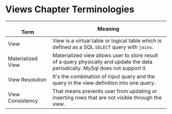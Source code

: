 # Views Chapter Terminologies

<br> Term <img width=150/>| Meaning
---|---|
View | View is a virtual table or logical table which is defined as a SQL `SELECT` query with `joins`.
Materialized View | Materialized view allows user to store result of a query physically and update the data periodically. MySql does not support it.
View Resolution | It's the combination of input query and the query in the view definition into one query.
View Consistency | That means prevents user from updating or inserting rows that are not visible through the view.
